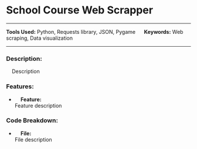 
# School Course Web Scrapper

---

**Tools Used:** Python, Requests library, JSON, Pygame &nbsp;&nbsp;&nbsp;&nbsp; **Keywords:** Web scraping, Data visualization

---

### Description:
&nbsp;&nbsp;&nbsp;&nbsp;Description


### Features:
- &nbsp;&nbsp;&nbsp;&nbsp;**Feature:**  
Feature description


### Code Breakdown:
- &nbsp;&nbsp;&nbsp;&nbsp;**File:**  
File description
